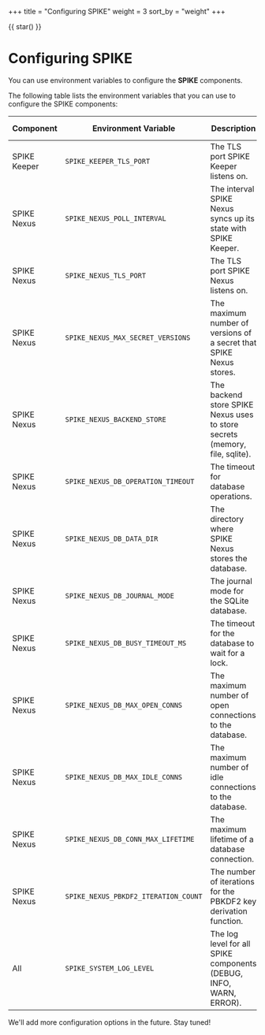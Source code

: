 +++
title = "Configuring SPIKE"
weight = 3
sort_by = "weight"
+++

{{ star() }}

# Configuring SPIKE

You can use environment variables to configure the **SPIKE** components.

The following table lists the environment variables that you can use to
configure the SPIKE components:

| Component    | Environment Variable                 | Description                                                                 | Default Value |
|--------------|--------------------------------------|-----------------------------------------------------------------------------|---------------|
| SPIKE Keeper | `SPIKE_KEEPER_TLS_PORT`              | The TLS port SPIKE Keeper listens on.                                       | `":8443"`     |
| SPIKE Nexus  | `SPIKE_NEXUS_POLL_INTERVAL`          | The interval SPIKE Nexus syncs up its state with SPIKE Keeper.              | `"5m"`        |
| SPIKE Nexus  | `SPIKE_NEXUS_TLS_PORT`               | The TLS port SPIKE Nexus listens on.                                        | `":8553"`     |
| SPIKE Nexus  | `SPIKE_NEXUS_MAX_SECRET_VERSIONS`    | The maximum number of versions of a secret that SPIKE Nexus stores.         | `10`          |
| SPIKE Nexus  | `SPIKE_NEXUS_BACKEND_STORE`          | The backend store SPIKE Nexus uses to store secrets (memory, file, sqlite). | `"memory"`    |
| SPIKE Nexus  | `SPIKE_NEXUS_DB_OPERATION_TIMEOUT`   | The timeout for database operations.                                        | `"5s"`        |
| SPIKE Nexus  | `SPIKE_NEXUS_DB_DATA_DIR`            | The directory where SPIKE Nexus stores the database.                        | `"./data"`    |
| SPIKE Nexus  | `SPIKE_NEXUS_DB_JOURNAL_MODE`        | The journal mode for the SQLite database.                                   | `"WAL"`       |   
| SPIKE Nexus  | `SPIKE_NEXUS_DB_BUSY_TIMEOUT_MS`     | The timeout for the database to wait for a lock.                            | `1000`        |
| SPIKE Nexus  | `SPIKE_NEXUS_DB_MAX_OPEN_CONNS`      | The maximum number of open connections to the database.                     | `10`          |
| SPIKE Nexus  | `SPIKE_NEXUS_DB_MAX_IDLE_CONNS`      | The maximum number of idle connections to the database.                     | `5`           |
| SPIKE Nexus  | `SPIKE_NEXUS_DB_CONN_MAX_LIFETIME`   | The maximum lifetime of a database connection.                              | `"1h"`        |
| SPIKE Nexus  | `SPIKE_NEXUS_PBKDF2_ITERATION_COUNT` | The number of iterations for the PBKDF2 key derivation function.            | `600000`      |
| All          | `SPIKE_SYSTEM_LOG_LEVEL`             | The log level for all SPIKE components (DEBUG, INFO, WARN, ERROR).          | `"DEBUG"`     |

We'll add more configuration options in the future. Stay tuned!